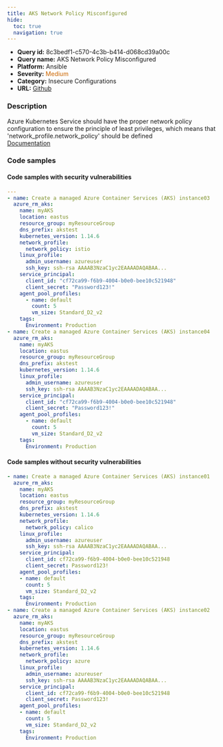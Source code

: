 ```yaml
---
title: AKS Network Policy Misconfigured
hide:
  toc: true
  navigation: true
---
```


<style>
  .highlight .hll {
    background-color: #ff171742;
  }
  .md-content {
    max-width: 1100px;
    margin: 0 auto;
  }
</style>

-   **Query id:** 8c3bedf1-c570-4c3b-b414-d068cd39a00c
-   **Query name:** AKS Network Policy Misconfigured
-   **Platform:** Ansible
-   **Severity:** <span style="color:#C60">Medium</span>
-   **Category:** Insecure Configurations
-   **URL:** [Github](https://github.com/Checkmarx/kics/tree/master/assets/queries/ansible/azure/aks_network_policy_misconfigured)

### Description
Azure Kubernetes Service should have the proper network policy configuration to ensure the principle of least privileges, which means that 'network_profile.network_policy' should be defined<br>
[Documentation](https://docs.ansible.com/ansible/latest/collections/azure/azcollection/azure_rm_aks_module.html#parameter-network_profile/network_policy)

### Code samples
#### Code samples with security vulnerabilities
```yaml title="Postitive test num. 1 - yaml file" hl_lines="24 10"
---
- name: Create a managed Azure Container Services (AKS) instance03
  azure_rm_aks:
    name: myAKS
    location: eastus
    resource_group: myResourceGroup
    dns_prefix: akstest
    kubernetes_version: 1.14.6
    network_profile:
      network_policy: istio
    linux_profile:
      admin_username: azureuser
      ssh_key: ssh-rsa AAAAB3NzaC1yc2EAAAADAQABAA...
    service_principal:
      client_id: "cf72ca99-f6b9-4004-b0e0-bee10c521948"
      client_secret: "Password123!"
    agent_pool_profiles:
      - name: default
        count: 5
        vm_size: Standard_D2_v2
    tags:
      Environment: Production
- name: Create a managed Azure Container Services (AKS) instance04
  azure_rm_aks:
    name: myAKS
    location: eastus
    resource_group: myResourceGroup
    dns_prefix: akstest
    kubernetes_version: 1.14.6
    linux_profile:
      admin_username: azureuser
      ssh_key: ssh-rsa AAAAB3NzaC1yc2EAAAADAQABAA...
    service_principal:
      client_id: "cf72ca99-f6b9-4004-b0e0-bee10c521948"
      client_secret: "Password123!"
    agent_pool_profiles:
      - name: default
        count: 5
        vm_size: Standard_D2_v2
    tags:
      Environment: Production

```


#### Code samples without security vulnerabilities
```yaml title="Negative test num. 1 - yaml file"
- name: Create a managed Azure Container Services (AKS) instance01
  azure_rm_aks:
    name: myAKS
    location: eastus
    resource_group: myResourceGroup
    dns_prefix: akstest
    kubernetes_version: 1.14.6
    network_profile:
      network_policy: calico
    linux_profile:
      admin_username: azureuser
      ssh_key: ssh-rsa AAAAB3NzaC1yc2EAAAADAQABAA...
    service_principal:
      client_id: cf72ca99-f6b9-4004-b0e0-bee10c521948
      client_secret: Password123!
    agent_pool_profiles:
    - name: default
      count: 5
      vm_size: Standard_D2_v2
    tags:
      Environment: Production
- name: Create a managed Azure Container Services (AKS) instance02
  azure_rm_aks:
    name: myAKS
    location: eastus
    resource_group: myResourceGroup
    dns_prefix: akstest
    kubernetes_version: 1.14.6
    network_profile:
      network_policy: azure
    linux_profile:
      admin_username: azureuser
      ssh_key: ssh-rsa AAAAB3NzaC1yc2EAAAADAQABAA...
    service_principal:
      client_id: cf72ca99-f6b9-4004-b0e0-bee10c521948
      client_secret: Password123!
    agent_pool_profiles:
    - name: default
      count: 5
      vm_size: Standard_D2_v2
    tags:
      Environment: Production

```
